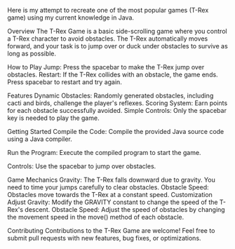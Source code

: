 Here is my attempt to recreate one of the most popular games (T-Rex game) using my current knowledge in Java.

Overview
The T-Rex Game is a basic side-scrolling game where you control a T-Rex character to avoid obstacles. The T-Rex automatically moves forward, and your task is to jump over or duck under obstacles to survive as long as possible.

How to Play
Jump: Press the spacebar to make the T-Rex jump over obstacles.
Restart: If the T-Rex collides with an obstacle, the game ends. Press spacebar to restart and try again.

Features
Dynamic Obstacles: Randomly generated obstacles, including cacti and birds, challenge the player's reflexes.
Scoring System: Earn points for each obstacle successfully avoided.
Simple Controls: Only the spacebar key is needed to play the game.

Getting Started
Compile the Code: Compile the provided Java source code using a Java compiler.

Run the Program: Execute the compiled program to start the game.

Controls: Use the spacebar to jump over obstacles.

Game Mechanics
Gravity: The T-Rex falls downward due to gravity. You need to time your jumps carefully to clear obstacles.
Obstacle Speed: Obstacles move towards the T-Rex at a constant speed.
Customization
Adjust Gravity: Modify the GRAVITY constant to change the speed of the T-Rex's descent.
Obstacle Speed: Adjust the speed of obstacles by changing the movement speed in the move() method of each obstacle.

Contributing
Contributions to the T-Rex Game are welcome! Feel free to submit pull requests with new features, bug fixes, or optimizations.








